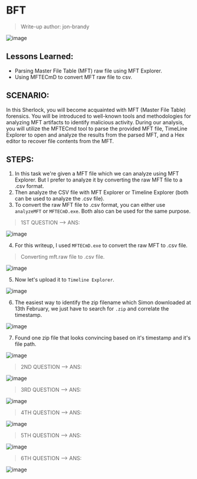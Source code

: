 # BFT
> Write-up author: jon-brandy

![image](https://github.com/jon-brandy/hackthebox/assets/70703371/bfaf309d-3852-4098-ba7f-fe722f04cb51)


## Lessons Learned:
- Parsing Master File Table (MFT) raw file using MFT Explorer.
- Using MFTECmD to convert MFT raw file to csv.

## SCENARIO:

In this Sherlock, you will become acquainted with MFT (Master File Table) forensics. You will be introduced to well-known tools 
and methodologies for analyzing MFT artifacts to identify malicious activity. During our analysis, you will utilize the MFTECmd 
tool to parse the provided MFT file, TimeLine Explorer to open and analyze the results from the parsed MFT, and a Hex editor 
to recover file contents from the MFT.


## STEPS:
1. In this task we're given a MFT file which we can analyze using MFT Explorer. But I prefer to analyze it by converting the raw MFT file to a .csv format.
2. Then analyze the CSV file with MFT Explorer or Timeline Explorer (both can be used to analyze the .csv file).
3. To convert the raw MFT file to .csv format, you can either use `analyzeMFT` or `MFTECmD.exe`. Both also can be used for the same purpose.

> 1ST QUESTION --> ANS:

![image](https://github.com/jon-brandy/hackthebox/assets/70703371/c6838e00-5a77-458f-ab52-7d544a525ebe)


4. For this writeup, I used `MFTECmD.exe` to convert the raw MFT to .csv file.

> Converting mft.raw file to .csv file.

![image](https://github.com/jon-brandy/hackthebox/assets/70703371/a5a79e2f-1029-4a2c-9df4-ed1ea2968957)


5. Now let's upload it to `Timeline Explorer`.

![image](https://github.com/jon-brandy/hackthebox/assets/70703371/39d7836a-1b65-4c79-93c4-f8381a708ac6)


6. The easiest way to identify the zip filename which Simon downloaded at 13th February, we just have to search for `.zip` and correlate the timestamp.

![image](https://github.com/jon-brandy/hackthebox/assets/70703371/86a998d8-397d-4c1a-9303-8ed5fb95a88e)


7. Found one zip file that looks convincing based on it's timestamp and it's file path.

![image](https://github.com/jon-brandy/hackthebox/assets/70703371/e1bf4356-751f-4e34-99f2-12aee2bb2dd3)


> 2ND QUESTION --> ANS:

![image](https://github.com/jon-brandy/hackthebox/assets/70703371/67acd946-ad3b-464d-8721-009130d27a14)


> 3RD QUESTION --> ANS:

![image](https://github.com/jon-brandy/hackthebox/assets/70703371/d4bfc30b-fbfc-4c8d-aff7-f625a576de33)


> 4TH QUESTION --> ANS:

![image](https://github.com/jon-brandy/hackthebox/assets/70703371/832cd8ff-b6c5-46a6-b1fe-e295b84ae818)



> 5TH QUESTION --> ANS:

![image](https://github.com/jon-brandy/hackthebox/assets/70703371/082f4e7c-4f96-4172-b568-ac812da368b1)



> 6TH QUESTION --> ANS:

![image](https://github.com/jon-brandy/hackthebox/assets/70703371/47ac6334-4072-46e0-ba7d-e5be553442f4)
